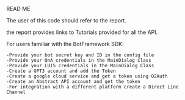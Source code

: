 READ ME

The user of this code should refer to the report.

the report provides links to Tutorials provided for all the API.

For users familiar with the BotFramework SDK:

    -Provide your bot secret key and ID in the config file
    -Provide your QnA credentials in the MainDialog Class
    -Provide your LUIS credentials in the MainDialog Class
    -Create a GPT3 account and add the Token
    -Create a google cloud service and get a token using O2Auth
    -Create an Abstract API account and get the token
    -For integration with a different platform create a Direct Line Channel
